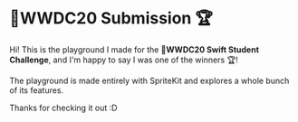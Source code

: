 # WWDC20 Submission 🏆

Hi! This is the playground I made for the **WWDC20 Swift Student Challenge**, and I'm happy to say I was one of the winners 🏆!

The playground is made entirely with SpriteKit and explores a whole bunch of its features.

Thanks for checking it out :D
